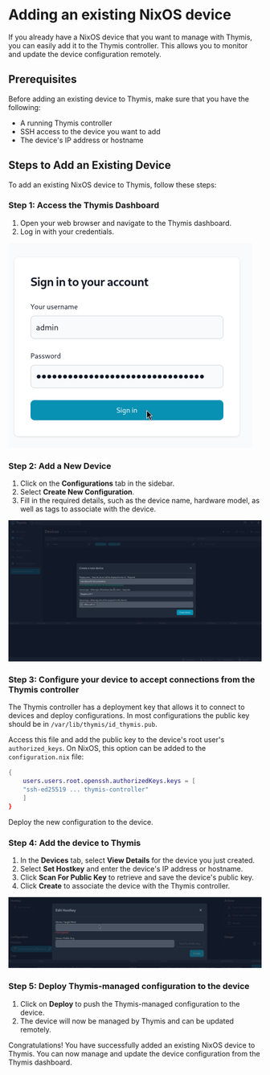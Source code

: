 # Adding an existing NixOS device

If you already have a NixOS device that you want to manage with Thymis, you can easily add it to the Thymis controller. This allows you to monitor and update the device configuration remotely.

## Prerequisites

Before adding an existing device to Thymis, make sure that you have the following:

- A running Thymis controller
- SSH access to the device you want to add
- The device's IP address or hostname

## Steps to Add an Existing Device

To add an existing NixOS device to Thymis, follow these steps:

### Step 1: Access the Thymis Dashboard

1. Open your web browser and navigate to the Thymis dashboard.
2. Log in with your credentials.

![Thymis Login-Screen](./thymis-login-screen.png)

### Step 2: Add a New Device

1. Click on the **Configurations** tab in the sidebar.
2. Select **Create New Configuration**.
3. Fill in the required details, such as the device name, hardware model, as well as tags to associate with the device.

![Thymis create device screen](./thymis-create-device.png)

### Step 3: Configure your device to accept connections from the Thymis controller

The Thymis controller has a deployment key that allows it to connect to devices and deploy configurations. In most configurations the public key should be in `/var/lib/thymis/id_thymis.pub`.

Access this file and add the public key to the device's root user's `authorized_keys`.
On NixOS, this option can be added to the `configuration.nix` file:

```nix
{
    users.users.root.openssh.authorizedKeys.keys = [
    "ssh-ed25519 ... thymis-controller"
    ]
}
```

Deploy the new configuration to the device.

### Step 4: Add the device to Thymis

1. In the **Devices** tab, select **View Details** for the device you just created.
2. Select **Set Hostkey** and enter the device's IP address or hostname.
3. Click **Scan For Public Key** to retrieve and save the device's public key.
4. Click **Create** to associate the device with the Thymis controller.

![Edit Hostkey](./edit-hostkey.png)

### Step 5: Deploy Thymis-managed configuration to the device

1. Click on **Deploy** to push the Thymis-managed configuration to the device.
2. The device will now be managed by Thymis and can be updated remotely.

Congratulations! You have successfully added an existing NixOS device to Thymis. You can now manage and update the device configuration from the Thymis dashboard.
